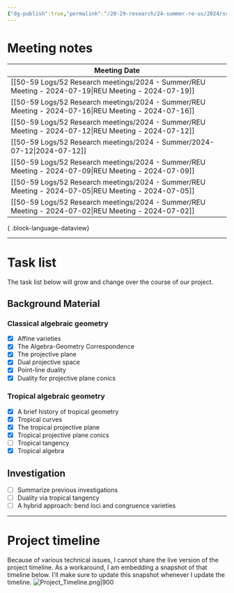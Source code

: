 ```yaml
---
{"dg-publish":true,"permalink":"/20-29-research/24-summer-re-us/2024/summer-reu-2024/","updated":"2024-07-19T15:57:02-07:00"}
---
```


# Meeting notes

| Meeting Date                                                                                            |
| ------------------------------------------------------------------------------------------------------- |
| [[50-59 Logs/52 Research meetings/2024 - Summer/REU Meeting - 2024-07-19\|REU Meeting - 2024-07-19]] |
| [[50-59 Logs/52 Research meetings/2024 - Summer/REU Meeting - 2024-07-16\|REU Meeting - 2024-07-16]] |
| [[50-59 Logs/52 Research meetings/2024 - Summer/REU Meeting - 2024-07-12\|REU Meeting - 2024-07-12]] |
| [[50-59 Logs/52 Research meetings/2024 - Summer/2024-07-12\|2024-07-12]]                             |
| [[50-59 Logs/52 Research meetings/2024 - Summer/REU Meeting - 2024-07-09\|REU Meeting - 2024-07-09]] |
| [[50-59 Logs/52 Research meetings/2024 - Summer/REU Meeting - 2024-07-05\|REU Meeting - 2024-07-05]] |
| [[50-59 Logs/52 Research meetings/2024 - Summer/REU Meeting - 2024-07-02\|REU Meeting - 2024-07-02]] |

{ .block-language-dataview}

---
# Task list

The task list below will grow and change over the course of our project.

## Background Material

### Classical algebraic geometry
- [x] Affine varieties
- [x] The Algebra-Geometry Correspondence
- [x] The projective plane
- [x] Dual projective space
- [x] Point-line duality
- [x] Duality for projective plane conics

### Tropical algebraic geometry
- [x] A brief history of tropical geometry
- [x] Tropical curves
- [x] The tropical projective plane
- [x] Tropical projective plane conics
- [ ] Tropical tangency
- [x] Tropical algebra

## Investigation

- [ ] Summarize previous investigations
- [ ] Duality via tropical tangency
- [ ] A hybrid approach: bend loci and congruence varieties

---
# Project timeline

Because of various technical issues, I cannot share the live version of the project timeline. As a workaround, I am embedding a snapshot of that timeline below. I'll make sure to update this snapshot whenever I update the timeline.
![Project_Timeline.png|900](/img/user/00-09%20Meta/01%20Images/Project_Timeline.png)